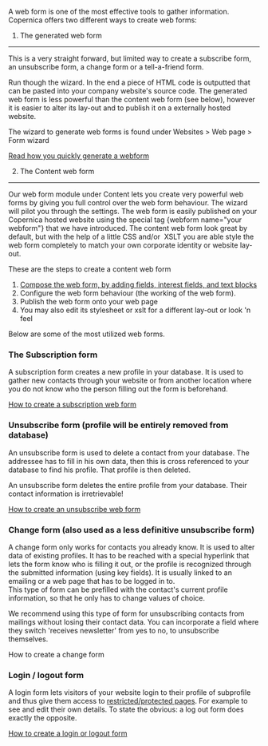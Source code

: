 A web form is one of the most effective tools to gather information.
Copernica offers two different ways to create web forms:

1. The generated web form
-------------------------

This is a very straight forward, but limited way to create a subscribe
form, an unsubscribe form, a change form or a tell-a-friend form.

Run though the wizard. In the end a piece of HTML code is outputted that
can be pasted into your company website's source code. The generated web
form is less powerful than the content web form (see below), however it
is easier to alter its lay-out and to publish it on a externally hosted
website.

The wizard to generate web forms is found under Websites \> Web page \>
Form wizard

[Read how you quickly generate a
webform](./generate-a-web-form-without-a-hassle/)

2. The Content web form
-----------------------

Our web form module under Content lets you create very powerful web
forms by giving you full control over the web form behaviour. The wizard
will pilot you through the settings. The web form is easily published on
your Copernica hosted website using the special tag {webform name="your
webform"} that we have introduced. The content web form look great by
default, but with the help of a little CSS and/or  XSLT you are able
style the web form completely to match your own corporate identity or
website lay-out.

These are the steps to create a content web form

1.  [Compose the web form, by adding fields, interest fields, and text
    blocks](#)
2.  Configure the web form behaviour (the working of the web form).
3.  Publish the web form onto your web page
4.  You may also edit its stylesheet or xslt for a different lay-out or
    look 'n feel

Below are some of the most utilized web forms.

### The Subscription form

A subscription form creates a new profile in your database. It is used
to gather new contacts through your website or from another location
where you do not know who the person filling out the form is beforehand.

[How to create a subscription web form](#)

### Unsubscribe form (profile will be entirely removed from database)

An unsubscribe form is used to delete a contact from your database. The
addressee has to fill in his own data, then this is cross referenced to
your database to find his profile. That profile is then deleted.

An unsubscribe form deletes the entire profile from your database. Their
contact information is irretrievable!

[How to create an unsubscribe web form](#)

### Change form (also used as a less definitive unsubscribe form)

A change form only works for contacts you already know. It is used to
alter data of existing profiles. It has to be reached with a special
hyperlink that lets the form know who is filling it out, or the profile
is recognized through the submitted information (using key fields). It
is usually linked to an emailing or a web page that has to be logged in
to.\
 This type of form can be prefilled with the contact's current profile
information, so that he only has to change values of choice.

We recommend using this type of form for unsubscribing contacts from
mailings without losing their contact data. You can incorporate a field
where they switch 'receives newsletter' from yes to no, to unsubscribe
themselves.

How to create a change form

### Login / logout form

A login form lets visitors of your website login to their profile of
subprofile and thus give them access to [restricted/protected pages](#).
For example to see and edit their own details. To state the obvious: a
log out form does exactly the opposite.

[How to create a login or logout form](#)
